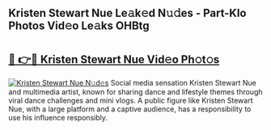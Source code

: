 ## Kristen Stewart Nue Le𝚊k𝚎d N𝚞𝚍es - Part-KIo Photos Vid𝚎o Le𝚊ks OHBtg

# <h2><a href="http://fb7p7dw.evod.top/?m=Kristen+Stewart+Nue">🔗 👉🔴 Kristen Stewart Nue Vid𝚎o Ph𝚘t𝚘s</a></h2>

[![Kristen Stewart Nue N𝚞d𝚎s](https://i.imgur.com/8V9OHl7.gif)](http://fb7p7dw.evod.top/?m=Kristen+Stewart+Nue)
Social media sensation Kristen Stewart Nue and multimedia artist, known for sharing dance and lifestyle themes through viral dance challenges and mini vlogs. A public figure like Kristen Stewart Nue, with a large platform and a captive audience, has a responsibility to use his influence responsibly. 
